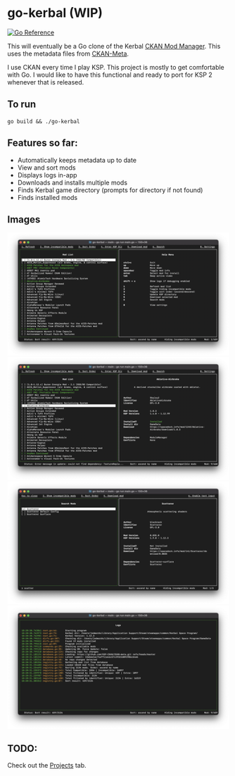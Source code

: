# go-kerbal (WIP)

[![Go Reference](https://pkg.go.dev/badge/github.com/jedwards1230/go-kerbal.svg)](https://pkg.go.dev/github.com/jedwards1230/go-kerbal)
 
This will eventually be a Go clone of the Kerbal [CKAN Mod Manager](https://github.com/KSP-CKAN/CKAN). This uses the metadata files from [CKAN-Meta](https://github.com/KSP-CKAN/CKAN-meta).

I use CKAN every time I play KSP. This project is mostly to get comfortable with Go. I would like to have this functional and ready to port for KSP 2 whenever that is released.

## To run
```
go build && ./go-kerbal
```
## Features so far:
 * Automatically keeps metadata up to date
 * View and sort mods
 * Displays logs in-app
 * Downloads and installs multiple mods
 * Finds Kerbal game directory (prompts for directory if not found)
 * Finds installed mods

## Images
![Main View](https://github.com/jedwards1230/go-kerbal/blob/main/screenshots/main.png?raw=true "Main view")
![Mod Selected](https://github.com/jedwards1230/go-kerbal/blob/main/screenshots/modInfo.png?raw=true "Mod Info")
![Search View](https://github.com/jedwards1230/go-kerbal/blob/main/screenshots/search.png?raw=true "Search")
![Log View](https://github.com/jedwards1230/go-kerbal/blob/main/screenshots/logs.png?raw=true "Logs")

## TODO:
Check out the [Projects](https://github.com/jedwards1230/go-kerbal/projects/2) tab.
